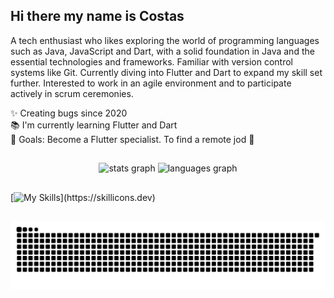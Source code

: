 ## Hi there my name is Costas

<p align="left">A tech enthusiast who likes exploring the world of programming languages such as Java, JavaScript and Dart, with a solid foundation in Java and the essential technologies and frameworks. Familiar with version control systems like Git. Currently diving into Flutter and Dart to expand my skill set further. Interested to work in an agile environment and to participate actively in scrum ceremonies.</p>

<p align="left">✨ Creating bugs since 2020<br>📚 I'm currently learning Flutter and Dart<br>🎯 Goals: Become a Flutter specialist. To find a remote jod 🎲 </p>

##

<div align="center">
  <img src="https://github-readme-stats.vercel.app/api?username=DansVirus&hide_title=false&hide_rank=false&show_icons=true&include_all_commits=true&count_private=true&disable_animations=false&theme=dracula&locale=en&hide_border=false" height="150" alt="stats graph"  />
  <img src="https://github-readme-stats.vercel.app/api/top-langs?username=DansVirus&locale=en&hide_title=false&layout=compact&card_width=320&langs_count=5&theme=dracula&hide_border=false" height="150" alt="languages graph"  />
</div>

##


[![My Skills](https://skillicons.dev/icons?i=java,spring,selenium,gradle,maven,hibernate,mysql,postman,idea,vscode,js,ts,html,css,nodejs,angular,androidstudio,flutter,dart,firebase,docker,git,github,)](https://skillicons.dev)

##

<img src="https://raw.githubusercontent.com/DansVirus/DansVirus/output/snake.svg" alt="Snake animation" />

###
